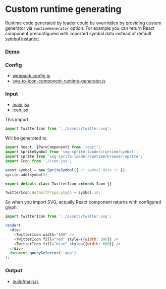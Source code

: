 # Custom runtime generating

Runtime code generated by loader could be overridden by providing custom generator via `runtimeGenerator` option. 
For example you can return React component preconfigured with imported symbol data instead of default [symbol instance](https://github.com/kisenka/svg-baker/blob/master/packages/svg-baker-runtime/src/symbol.js).
 
### [Demo](demo.html)

### Config

- [webpack.config.js](webpack.config.js)
- [svg-to-icon-component-runtime-generator.js](svg-to-icon-component-runtime-generator.js)

### Input

- [main.jsx](main.jsx)
- [icon.jsx](icon.jsx)

This import:

```js
import TwitterIcon from '../assets/twitter.svg';
```

Will be generated to:

```js
import React, {PureComponent} from 'react';
import SpriteSymbol from 'svg-sprite-loader/runtime/symbol';
import sprite from 'svg-sprite-loader/runtime/browser-sprite';
import Icon from './icon.jsx';

const symbol = new SpriteSymbol({ /* symbol data */ });
sprite.add(symbol);

export default class TwitterIcon extends Icon {}

TwitterIcon.defaultProps.glyph = symbol.id;
```

So when you import SVG, actually React component returns with configured glyph:

```js
import TwitterIcon from '../assets/twitter.svg';

render(
  <div>
    <TwitterIcon width="100" />
    <TwitterIcon fill="red" style={{width: 300}} />
    <TwitterIcon fill="blue" style={{width: 600}} />
  </div>,
  document.querySelector('.app')
);
```

### Output

- [build/main.js](build/main.js)

